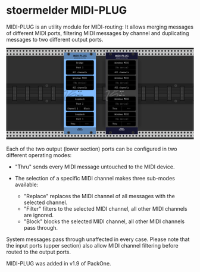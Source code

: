 # stoermelder MIDI-PLUG

MIDI-PLUG is an utility module for MIDI-routing: It allows merging messages of different MIDI ports, filtering MIDI messages by channel and duplicating messages to two different output ports. 

![MIDI-PLUG intro](./MidiPlug-intro.png)

Each of the two output (lower section) ports can be configured in two different operating modes:

- "Thru" sends every MIDI message untouched to the MIDI device.

- The selection of a specific MIDI channel makes three sub-modes available:

  - "Replace" replaces the MIDI channel of all messages with the selected channel.
  - "Filter" filters to the selected MIDI channel, all other MIDI channels are ignored.
  - "Block" blocks the selected MIDI channel, all other MIDI channels pass through.

System messages pass through unaffected in every case. Please note that the input ports (upper section) also allow MIDI channel filtering before routed to the output ports.

MIDI-PLUG was added in v1.9 of PackOne.